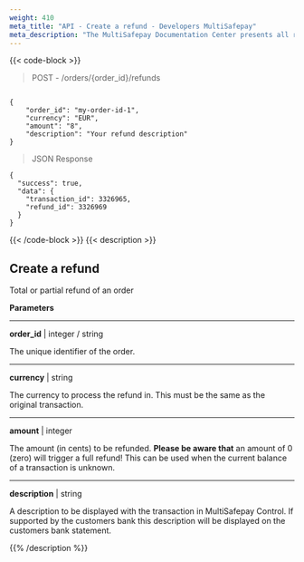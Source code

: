 ```yaml
---
weight: 410
meta_title: "API - Create a refund - Developers MultiSafepay"
meta_description: "The MultiSafepay Documentation Center presents all relevant information about our Plugins and API. You can also find support pages for Payment Methods, Tools and General Questions as well as the contact details of our Support and Integration Teams."
---
```

{{< code-block >}}
> POST - /orders/{order_id}/refunds 

```shell

{
    "order_id": "my-order-id-1",
    "currency": "EUR",
    "amount": "8",
    "description": "Your refund description"
}
```

> JSON Response

```shell
{
  "success": true,
  "data": {
    "transaction_id": 3326965,
    "refund_id": 3326969
  }
}
```
{{< /code-block >}}
{{< description >}}
## Create a refund
Total or partial refund of an order

**Parameters**

----------------
__order_id__ | integer / string

The unique identifier of the order.  

----------------
__currency__ | string

The currency to process the refund in. This must be the same as the original transaction.  

----------------
__amount__ | integer

The amount (in cents) to be refunded. **Please be aware that** an amount of 0 (zero) will trigger a full refund! This can be used when the current balance of a transaction is unknown.

----------------
__description__ | string

A description to be displayed with the transaction in MultiSafepay Control. If supported by the customers bank this description will be displayed on the customers bank statement.


{{% /description %}}